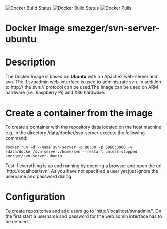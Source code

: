 ![Docker Build Status](https://img.shields.io/docker/automated/smezger/svn-server-ubuntu.svg?style=plastic) ![Docker Build Status](https://img.shields.io/docker/build/smezger/svn-server-ubuntu.svg?style=plastic) ![Docker Pulls](https://img.shields.io/docker/pulls/smezger/svn-server-ubuntu.svg)
# Docker Image smezger/svn-server-ubuntu


# Description
The Docker Image is based on **Ubuntu** with an Apache2 web-server and svn. The if.svnadmin web-interface is used to administrate svn. In addition to http:// the svn:// protocol can be used.The image can be used on ARM hardware (i.e. Raspberry Pi) and X86 hardware.

# Create a container from the image
To create a container with the repository data located on the host machine e.g. in the directory /data/docker/svn-server execute the following command:
```
docker run -d --name svn-server -p 80:80 -p 3960:3960 -v /data/docker/svn-server:/home/svn --restart unless-stopped smezger/svn-server-ubuntu
```
Test if everything is up and running by opening a browser and open the url 'http://localhost/svn'. As you have not specified a user yet just ignore the username and password dialog.

# Configuration
To create repositories and add users go to 'http://localhost/svnadmin/'. On the first start a username and password for the web admin interface has to be defined. 
